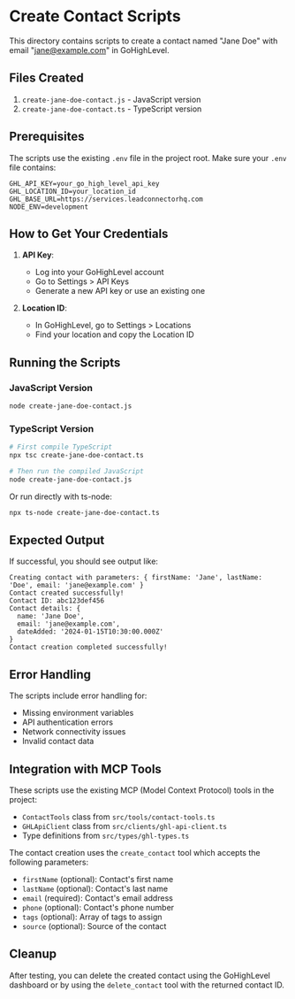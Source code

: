 # Create Contact Scripts

This directory contains scripts to create a contact named "Jane Doe" with email "jane@example.com" in GoHighLevel.

## Files Created

1. `create-jane-doe-contact.js` - JavaScript version
2. `create-jane-doe-contact.ts` - TypeScript version

## Prerequisites

The scripts use the existing `.env` file in the project root. Make sure your `.env` file contains:

```
GHL_API_KEY=your_go_high_level_api_key
GHL_LOCATION_ID=your_location_id
GHL_BASE_URL=https://services.leadconnectorhq.com
NODE_ENV=development
```

## How to Get Your Credentials

1. **API Key**: 
   - Log into your GoHighLevel account
   - Go to Settings > API Keys
   - Generate a new API key or use an existing one

2. **Location ID**:
   - In GoHighLevel, go to Settings > Locations
   - Find your location and copy the Location ID

## Running the Scripts

### JavaScript Version
```bash
node create-jane-doe-contact.js
```

### TypeScript Version
```bash
# First compile TypeScript
npx tsc create-jane-doe-contact.ts

# Then run the compiled JavaScript
node create-jane-doe-contact.js
```

Or run directly with ts-node:
```bash
npx ts-node create-jane-doe-contact.ts
```

## Expected Output

If successful, you should see output like:
```
Creating contact with parameters: { firstName: 'Jane', lastName: 'Doe', email: 'jane@example.com' }
Contact created successfully!
Contact ID: abc123def456
Contact details: {
  name: 'Jane Doe',
  email: 'jane@example.com',
  dateAdded: '2024-01-15T10:30:00.000Z'
}
Contact creation completed successfully!
```

## Error Handling

The scripts include error handling for:
- Missing environment variables
- API authentication errors
- Network connectivity issues
- Invalid contact data

## Integration with MCP Tools

These scripts use the existing MCP (Model Context Protocol) tools in the project:
- `ContactTools` class from `src/tools/contact-tools.ts`
- `GHLApiClient` class from `src/clients/ghl-api-client.ts`
- Type definitions from `src/types/ghl-types.ts`

The contact creation uses the `create_contact` tool which accepts the following parameters:
- `firstName` (optional): Contact's first name
- `lastName` (optional): Contact's last name  
- `email` (required): Contact's email address
- `phone` (optional): Contact's phone number
- `tags` (optional): Array of tags to assign
- `source` (optional): Source of the contact

## Cleanup

After testing, you can delete the created contact using the GoHighLevel dashboard or by using the `delete_contact` tool with the returned contact ID. 